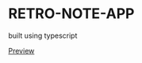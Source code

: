 # RETRO-NOTE-APP
built using typescript

[Preview](https://github.com/user-attachments/assets/a854985a-fa05-4677-b486-453239bfb93f)
